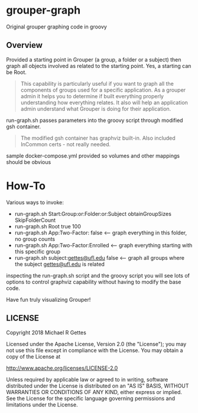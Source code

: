 # grouper-graph

Original grouper graphing code in groovy

## Overview
Provided a starting point in Grouper (a group, a folder or a subject) then graph all
	objects involved as related to the starting point.  Yes, a starting can be Root.
> This capability is particularly useful if you want to graph all the components of groups
	used for a specific application.  As a grouper admin it helps you to determine if
	built everything properly understanding how everything relates.  It also will help
	an application admin understand what Grouper is doing for their application.

run-graph.sh passes parameters into the groovy script through modified gsh container.
> The modified gsh container has graphviz built-in.  Also included InCommon certs - not really needed.

sample docker-compose.yml provided so volumes and other mappings should be obvious

# How-To
Various ways to invoke:

* run-graph.sh Start:Group:or:Folder:or:Subject obtainGroupSizes SkipFolderCount
* run-graph.sh Root true 100
* run-graph.sh App:Two-Factor: false  <-- graph everything in this folder, no group counts
* run-graph.sh App:Two-Factor:Enrolled  <-- graph everything starting with this specific group
* run-graph.sh subject:gettes@ufl.edu false <-- graph all groups where the subject gettes@ufl.edu is related

inspecting the run-graph.sh script and the groovy script you will see lots of options
to control graphviz capability without having to modify the base code.

Have fun truly visualizing Grouper!

## LICENSE

Copyright 2018 Michael R Gettes

Licensed under the Apache License, Version 2.0 (the "License");
you may not use this file except in compliance with the License.
You may obtain a copy of the License at

  http://www.apache.org/licenses/LICENSE-2.0

Unless required by applicable law or agreed to in writing, software
distributed under the License is distributed on an "AS IS" BASIS,
WITHOUT WARRANTIES OR CONDITIONS OF ANY KIND, either express or implied.
See the License for the specific language governing permissions and
limitations under the License.

